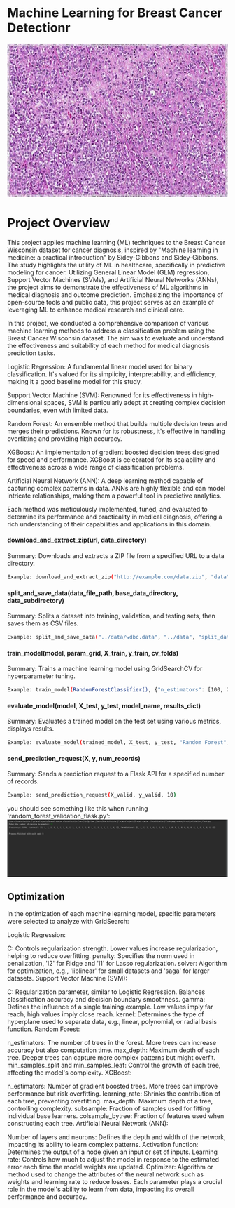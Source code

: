 # **Machine Learning for Breast Cancer Detectionr**
<center><img src = "references/images/BreastCancer.jpg" width="900" height="350"/></center>

# **Project Overview**
This project applies machine learning (ML) techniques to the Breast Cancer Wisconsin dataset for cancer diagnosis, inspired by "Machine learning in medicine: a practical introduction" by Sidey-Gibbons and Sidey-Gibbons. The study highlights the utility of ML in healthcare, specifically in predictive modeling for cancer. Utilizing General Linear Model (GLM) regression, Support Vector Machines (SVMs), and Artificial Neural Networks (ANNs), the project aims to demonstrate the effectiveness of ML algorithms in medical diagnosis and outcome prediction. Emphasizing the importance of open-source tools and public data, this project serves as an example of leveraging ML to enhance medical research and clinical care.

In this project, we conducted a comprehensive comparison of various machine learning methods to address a classification problem using the Breast Cancer Wisconsin dataset. The aim was to evaluate and understand the effectiveness and suitability of each method for medical diagnosis prediction tasks.

Logistic Regression: A fundamental linear model used for binary classification. It's valued for its simplicity, interpretability, and efficiency, making it a good baseline model for this study.

Support Vector Machine (SVM): Renowned for its effectiveness in high-dimensional spaces, SVM is particularly adept at creating complex decision boundaries, even with limited data.

Random Forest: An ensemble method that builds multiple decision trees and merges their predictions. Known for its robustness, it's effective in handling overfitting and providing high accuracy.

XGBoost: An implementation of gradient boosted decision trees designed for speed and performance. XGBoost is celebrated for its scalability and effectiveness across a wide range of classification problems.

Artificial Neural Network (ANN): A deep learning method capable of capturing complex patterns in data. ANNs are highly flexible and can model intricate relationships, making them a powerful tool in predictive analytics.

Each method was meticulously implemented, tuned, and evaluated to determine its performance and practicality in medical diagnosis, offering a rich understanding of their capabilities and applications in this domain.

#### download_and_extract_zip(url, data_directory)

Summary: Downloads and extracts a ZIP file from a specified URL to a data directory.
```sh
Example: download_and_extract_zip("http://example.com/data.zip", "data")
```
#### split_and_save_data(data_file_path, base_data_directory, data_subdirectory)

Summary: Splits a dataset into training, validation, and testing sets, then saves them as CSV files.
```sh
Example: split_and_save_data("../data/wdbc.data", "../data", "split_data")
```
#### train_model(model, param_grid, X_train, y_train, cv_folds)

Summary: Trains a machine learning model using GridSearchCV for hyperparameter tuning.
```sh
Example: train_model(RandomForestClassifier(), {"n_estimators": [100, 200]}, X_train, y_train, 5)
```
#### evaluate_model(model, X_test, y_test, model_name, results_dict)

Summary: Evaluates a trained model on the test set using various metrics, displays results.
```sh
Example: evaluate_model(trained_model, X_test, y_test, "Random Forest", {})
```
#### send_prediction_request(X, y, num_records)

Summary: Sends a prediction request to a Flask API for a specified number of records.
```sh
Example: send_prediction_request(X_valid, y_valid, 10)
```

you should see something like this when running 'random_forest_validation_flask.py':
![Validation](references/images/validation_example.png)

## Optimization

In the optimization of each machine learning model, specific parameters were selected to analyze with GridSearch:

Logistic Regression:

C: Controls regularization strength. Lower values increase regularization, helping to reduce overfitting.
penalty: Specifies the norm used in penalization, 'l2' for Ridge and 'l1' for Lasso regularization.
solver: Algorithm for optimization, e.g., 'liblinear' for small datasets and 'saga' for larger datasets.
Support Vector Machine (SVM):

C: Regularization parameter, similar to Logistic Regression. Balances classification accuracy and decision boundary smoothness.
gamma: Defines the influence of a single training example. Low values imply far reach, high values imply close reach.
kernel: Determines the type of hyperplane used to separate data, e.g., linear, polynomial, or radial basis function.
Random Forest:

n_estimators: The number of trees in the forest. More trees can increase accuracy but also computation time.
max_depth: Maximum depth of each tree. Deeper trees can capture more complex patterns but might overfit.
min_samples_split and min_samples_leaf: Control the growth of each tree, affecting the model's complexity.
XGBoost:

n_estimators: Number of gradient boosted trees. More trees can improve performance but risk overfitting.
learning_rate: Shrinks the contribution of each tree, preventing overfitting.
max_depth: Maximum depth of a tree, controlling complexity.
subsample: Fraction of samples used for fitting individual base learners.
colsample_bytree: Fraction of features used when constructing each tree.
Artificial Neural Network (ANN):

Number of layers and neurons: Defines the depth and width of the network, impacting its ability to learn complex patterns.
Activation function: Determines the output of a node given an input or set of inputs.
Learning rate: Controls how much to adjust the model in response to the estimated error each time the model weights are updated.
Optimizer: Algorithm or method used to change the attributes of the neural network such as weights and learning rate to reduce losses.
Each parameter plays a crucial role in the model's ability to learn from data, impacting its overall performance and accuracy.